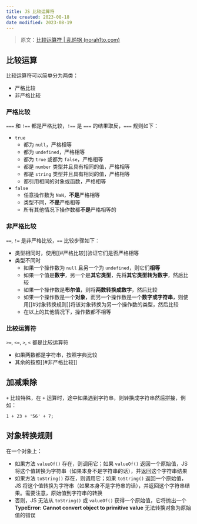 ```yaml
---
title: JS 比较运算符
date created: 2023-08-18
date modified: 2023-08-19
---
```


> 原文：[比较运算符 | 乱炖锅 (norah1to.com)](https://www.norah1to.com/2022/06/13/basic/javascript/comparison-operator/)

## 比较运算

比较运算符可以简单分为两类：

- 严格比较
- 非严格比较

### 严格比较

`===` 和 `!==` 都是严格比较，`!==` 是 `===` 的结果取反，`===` 规则如下：

- `true`
	- 都为 `null`，严格相等
	- 都为 `undefined`，严格相等
	- 都为 `true` 或都为 `false`，严格相等
	- 都是 `number` 类型并且具有相同的值，严格相等
	- 都是 `string` 类型并且具有相同的值，严格相等
	- 都引用相同的对象或函数，严格相等
- `false`
	- 任意操作数为 `NaN`，**不是**严格相等
	- 类型不同，**不是**严格相等
	- 所有其他情况下操作数都**不是**严格相等的

### 非严格比较

`==`, `!=` 是非严格比较，`==` 比较步骤如下：

- 类型相同时，使用[[#严格比较]]验证它们是否严格相等
- 类型不同时
	- 如果一个操作数为 `null` 且另一个为 `undefined`，则它们**相等**
	- 如果一个值是**数字**，另一个是**其它类型**，先将**其它类型转为数字**，然后比较
	- 如果一个操作数是**布尔值**，则将**两数转换成数字**，然后比较
	- 如果一个操作数是一个**对象**，而另一个操作数是一个**数字或字符串**，则使用[[#对象转换规则]]将该对象转换为另一个操作数的类型，然后比较
	- 在以上的其他情况下，操作数都不相等

### 比较运算符

`>=`, `<=`, `>`, `<` 都是比较运算符

- 如果两数都是字符串，按照字典比较
- 其余的按照[[#非严格比较]]

## 加减乘除

`+` 比较特殊，在 `+` 运算时，途中如果遇到字符串，则转换成字符串然后拼接，例如：

```javasript
1 + 23 + '56' + 7;
```

## 对象转换规则

在一个对象上：

- 如果方法 `valueOf()` 存在，则调用它；如果 `valueOf()` 返回一个原始值，JS 将这个值转换为字符串（如果本身不是字符串的话），并返回这个字符串结果
- 如果方法 `toString()` 存在，则调用它；如果 `toString()` 返回一个原始值，JS 将这个值转换为字符串（如果本身不是字符串的话），并返回这个字符串结果。需要注意，原始值到字符串的转换
-  否则，JS 无法从 `toString()` 或 `valueOf()` 获得一个原始值，它将抛出一个 **TypeError: Cannot convert object to primitive value** 无法转换对象为原始值的错误
